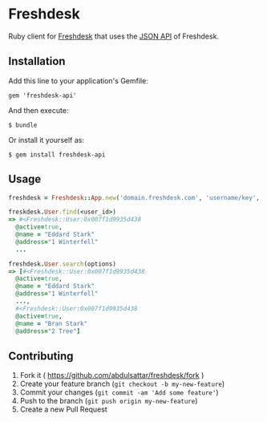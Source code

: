 # Freshdesk

Ruby client for [Freshdesk](https://freshdesk.com) that uses the [JSON API](http://freshdesk.com/api) of Freshdesk.

## Installation

Add this line to your application's Gemfile:

    gem 'freshdesk-api'

And then execute:

    $ bundle

Or install it yourself as:

    $ gem install freshdesk-api

## Usage

``` ruby
freshdesk = Freshdesk::App.new('domain.freshdesk.com', 'username/key', 'password')

freskdesk.User.find(<user_id>)
=> #<Freshdesk::User:0x007f1d9935d438
  @active=true,
  @name = "Eddard Stark"
  @address="1 Winterfell"
  ...

freshdesk.User.search(options)
=> [#<Freshdesk::User:0x007f1d9935d438
  @active=true,
  @name = "Eddard Stark"
  @address="1 Winterfell"
  ...,
  #<Freshdesk::User:0x007f1d9935d438
  @active=true,
  @name = "Bran Stark"
  @address="2 Tree"]
```

## Contributing

1. Fork it ( https://github.com/abdulsattar/freshdesk/fork )
2. Create your feature branch (`git checkout -b my-new-feature`)
3. Commit your changes (`git commit -am 'Add some feature'`)
4. Push to the branch (`git push origin my-new-feature`)
5. Create a new Pull Request
